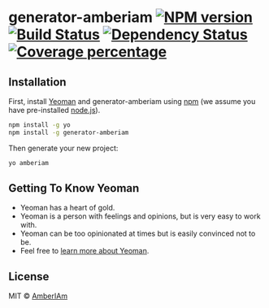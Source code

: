# generator-amberiam [![NPM version][npm-image]][npm-url] [![Build Status][travis-image]][travis-url] [![Dependency Status][daviddm-image]][daviddm-url] [![Coverage percentage][coveralls-image]][coveralls-url]
> 

## Installation

First, install [Yeoman](http://yeoman.io) and generator-amberiam using [npm](https://www.npmjs.com/) (we assume you have pre-installed [node.js](https://nodejs.org/)).

```bash
npm install -g yo
npm install -g generator-amberiam
```

Then generate your new project:

```bash
yo amberiam
```

## Getting To Know Yeoman

 * Yeoman has a heart of gold.
 * Yeoman is a person with feelings and opinions, but is very easy to work with.
 * Yeoman can be too opinionated at times but is easily convinced not to be.
 * Feel free to [learn more about Yeoman](http://yeoman.io/).

## License

MIT © [AmberIAm](https://github.com/AmberIAm)


[npm-image]: https://badge.fury.io/js/generator-amberiam.svg
[npm-url]: https://npmjs.org/package/generator-amberiam
[travis-image]: https://travis-ci.org/AmberIAm/generator-amberiam.svg?branch=master
[travis-url]: https://travis-ci.org/AmberIAm/generator-amberiam
[daviddm-image]: https://david-dm.org/AmberIAm/generator-amberiam.svg?theme=shields.io
[daviddm-url]: https://david-dm.org/AmberIAm/generator-amberiam
[coveralls-image]: https://coveralls.io/repos/AmberIAm/generator-amberiam/badge.svg
[coveralls-url]: https://coveralls.io/r/AmberIAm/generator-amberiam
